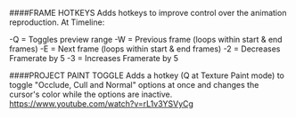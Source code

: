 ####FRAME HOTKEYS
Adds hotkeys to improve control over the animation reproduction. At Timeline:

-Q = Toggles preview range
-W = Previous frame (loops within start & end frames)
-E = Next frame (loops within start & end frames)
-2 = Decreases Framerate by 5
-3 = Increases Framerate by 5

####PROJECT PAINT TOGGLE
Adds a hotkey (Q at Texture Paint mode) to toggle "Occlude, Cull and Normal" options at once and changes the cursor's color while the options are inactive.
https://www.youtube.com/watch?v=rL1v3YSVyCg




